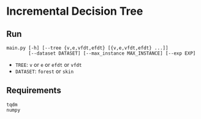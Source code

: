 # Incremental Decision Tree

## Run

```
main.py [-h] [--tree {v,e,vfdt,efdt} [{v,e,vfdt,efdt} ...]]
        [--dataset DATASET] [--max_instance MAX_INSTANCE] [--exp EXP]
```

- `TREE`: `v` or `e` or `efdt` or `vfdt`
- `DATASET`: `forest` or `skin`

## Requirements

```
tqdm
numpy

```